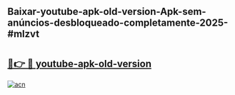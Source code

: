 ## Baixar-youtube-apk-old-version-Apk-sem-anúncios-desbloqueado-completamente-2025-#mlzvt

# <h2><a href="https://ainizakaria.my?title=youtube-apk-old-version&ref=22M">🔗👉 🔴 youtube-apk-old-version</a></h2>

[![acn](https://github.com/user-attachments/assets/0f9c940e-d8b0-45ae-aac7-cd30a18b3e1c)](https://ainizakaria.my?title=youtube-apk-old-version&ref=22M)

